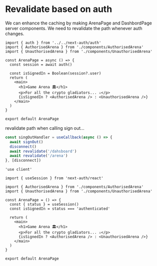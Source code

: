 # Revalidate based on auth

We can enhance the caching by making ArenaPage and DashbordPage server components. We need to revalidate the path whenever auth changes.

```tsx
import { auth } from '../../next-auth/auth'
import { AuthorisedArena } from './components/AuthorisedArena'
import { UnauthorisedArena } from './components/UnauthorisedArena'

const ArenaPage = async () => {
  const session = await auth()

  const isSignedIn = Boolean(session?.user)
  return (
    <main>
      <h1>Game Arena 🏛️</h1>
      <p>For all the crypto gladiators... ⚔️</p>
      {isSignedIn ? <AuthorisedArena /> : <UnauthorisedArena />}
    </main>
  )
}

export default ArenaPage
```

revalidate path when calling sign out...

```ts
const singOutHandler = useCallback(async () => {
  await signOut()
  disconnect()
  await revalidate('/dahsboard')
  await revalidate('/arena')
}, [disconnect])
```

```tsx
'use client'

import { useSession } from 'next-auth/react'

import { AuthorisedArena } from './components/AuthorisedArena'
import { UnauthorisedArena } from './components/UnauthorisedArena'

const ArenaPage = () => {
  const { status } = useSession()
  const isSignedIn = status === 'authenticated'

  return (
    <main>
      <h1>Game Arena 🏛️</h1>
      <p>For all the crypto gladiators... ⚔️</p>
      {isSignedIn ? <AuthorisedArena /> : <UnauthorisedArena />}
    </main>
  )
}

export default ArenaPage
```

